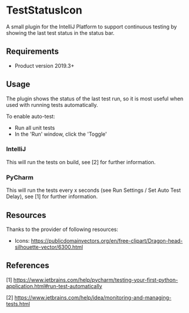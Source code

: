 TestStatusIcon
==============

A small plugin for the IntelliJ Platform to support continuous testing by showing the last test status in the status bar.


Requirements
------------

* Product version 2019.3+


Usage
-----

The plugin shows the status of the last test run, so it is most useful when used with running tests automatically.

To enable auto-test:

* Run all unit tests
* In the 'Run' window, click the 'Toggle'

### IntelliJ

This will run the tests on build, see [2] for further information.

### PyCharm

This will run the tests every x seconds (see Run Settings / Set Auto Test Delay), see [1] for further information.

Resources
---------

Thanks to the provider of following resources:

* Icons: https://publicdomainvectors.org/en/free-clipart/Dragon-head-silhouette-vector/6300.html

References
----------

[1] https://www.jetbrains.com/help/pycharm/testing-your-first-python-application.html#run-test-automatically

[2] https://www.jetbrains.com/help/idea/monitoring-and-managing-tests.html
